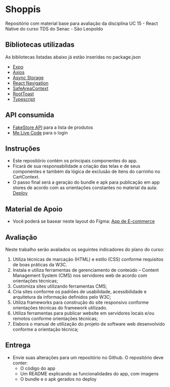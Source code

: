 # Shoppis

Repositório com material base para avaliação da disciplina UC 15 - React Native do curso TDS do Senac - São Leopoldo

## Bibliotecas utilizadas

As bibliotecas listadas abaixo já estão inseridas no package.json

- [Expo](https://expo.dev/)
- [Axios](https://axios-http.com/ptbr/docs/intro)
- [Async Storage](https://react-native-async-storage.github.io/async-storage/docs/install/)
- [React Navigation](https://reactnavigation.org/)
- [SafeAreaContext](https://www.npmjs.com/package/react-native-safe-area-context)
- [RootToast](https://github.com/magicismight/react-native-root-toast)
- [Typescript](https://www.typescriptlang.org/)

## API consumida

- [FakeStore API](https://fakestoreapi.com/docs) para a lista de produtos
- [Me Live Code](https://www.melivecode.com) para o login

## Instruções

- Este repositório contém os principais componentes do app.
- Ficará de sua responsabilidade a criação das telas e de seus componentes e também da lógica de exclusão de itens do carrinho no CartContext.
- O passo final será a geração do bundle e apk para publicação em app stores de acordo com as orientações constantes no material da aula: [Deploy](https://drive.google.com/file/d/1LGnrX3LrZVDVczx5jcOftjU6b8WqpYq2/view?usp=drive_link)

## Material de Apoio

- Você poderá se basear neste layout do Figma: [App de E-commerce](https://www.figma.com/design/JC26On7yCYQnheg06ccN63/Ecomerce?node-id=1-61&m=dev&t=MjZKtJWY12Nv0fXG-1)

## Avaliação

Neste trabalho serão avaliados os seguintes indicadores do plano do curso:

1. Utiliza técnicas de marcação (HTML) e estilo (CSS) conforme requisitos de boas práticas da W3C.
2. Instala e utiliza ferramentas de gerenciamento de conteúdo – Content Management System (CMS) nos servidores web de acordo com orientações técnicas;
3. Customiza sites utilizando ferramentas CMS;
4. Cria sites conforme os padrões de usabilidade, acessibilidade e arquitetura da informação definidos pelo W3C;
5. Utiliza frameworks para construção do site responsivo conforme orientações técnicas do framework utilizado.
6. Utiliza ferramentas para publicar website em servidores locais e/ou remotos conforme orientações técnicas;
7. Elabora o manual de utilização do projeto de software web desenvolvido conforme a orientação técnica;

## Entrega

- Envie suas alterações para um repositório no Github. O repositório deve conter:
  - O código do app
  - Um README explicando as funcionalidades do app, com imagens
  - O bundle e o apk gerados no deploy
